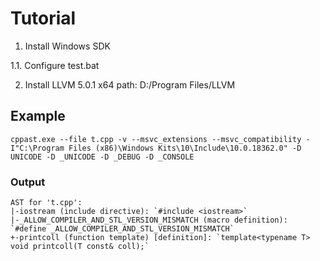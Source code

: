 # Tutorial

1. Install Windows SDK 

1.1. Configure test.bat

2.	Install LLVM 5.0.1 x64
	path:  D:/Program Files/LLVM
	
## Example 

```
cppast.exe --file t.cpp -v --msvc_extensions --msvc_compatibility -I"C:\Program Files (x86)\Windows Kits\10\Include\10.0.18362.0" -D UNICODE -D _UNICODE -D _DEBUG -D _CONSOLE
```	

### Output

```
AST for 't.cpp':
|-iostream (include directive): `#include <iostream>`
|-_ALLOW_COMPILER_AND_STL_VERSION_MISMATCH (macro definition): `#define _ALLOW_COMPILER_AND_STL_VERSION_MISMATCH`
+-printcoll (function template) [definition]: `template<typename T> void printcoll(T const& coll);`
```